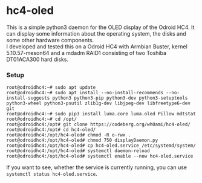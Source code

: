 # hc4-oled

This is a simple python3 daemon for the OLED display of the Odroid HC4. It can display some information about the operating system, the disks and some other hardware components.  
I developed and tested this on a Odroid HC4 with Armbian Buster, kernel 5.10.57-meson64 and a mdadm RAID1 consisting of two Toshiba DT01ACA300 hard disks. 

### Setup
```
root@odroidhc4:~# sudo apt update
root@odroidhc4:~# sudo apt install --no-install-recommends --no-install-suggests python3 python3-pip python3-dev python3-setuptools python3-wheel python3-psutil zlib1g-dev libjpeg-dev libfreetype6-dev git
root@odroidhc4:~# sudo pip3 install luma.core luma.oled Pillow mdtstat
root@odroidhc4:~# cd /opt/
root@odroidhc4:/opt# git clone https://codeberg.org/wh0ami/hc4-oled/
root@odroidhc4:/opt# cd hc4-oled/
root@odroidhc4:/opt/hc4-oled# chmod -R o-rwx .
root@odroidhc4:/opt/hc4-oled# chmod 750 displayDaemon.py
root@odroidhc4:/opt/hc4-oled# cp hc4-oled.service /etc/systemd/system/
root@odroidhc4:/opt/hc4-oled# systemctl daemon-reload
root@odroidhc4:/opt/hc4-oled# systemctl enable --now hc4-oled.service
```

If you want to see, whether the service is currently running, you can use `systemctl status hc4-oled.service`.
